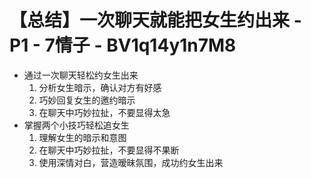 # 【总结】一次聊天就能把女生约出来 - P1 - 7情子 - BV1q14y1n7M8

-   通过一次聊天轻松约女生出来
    1.  分析女生暗示，确认对方有好感
    2.  巧妙回复女生的邀约暗示
    3.  在聊天中巧妙拉扯，不要显得太急
-   掌握两个小技巧轻松追女生
    1.  理解女生的暗示和意图
    2.  在聊天中巧妙拉扯，不要显得不果断
    3.  使用深情对白，营造暧昧氛围，成功约女生出来